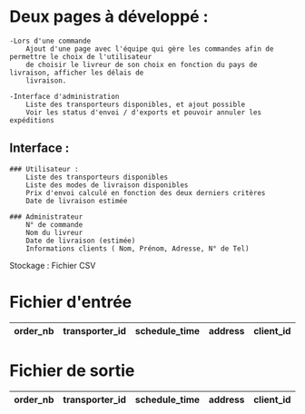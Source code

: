 # Deux pages à développé :
	-Lors d'une commande
		Ajout d'une page avec l'équipe qui gère les commandes afin de permettre le choix de l'utilisateur
		de choisir le livreur de son choix en fonction du pays de livraison, afficher les délais de 
		livraison.
	
	-Interface d'administration
		Liste des transporteurs disponibles, et ajout possible
		Voir les status d'envoi / d'exports et pouvoir annuler les expéditions

		
## Interface :
	### Utilisateur :
		Liste des transporteurs disponibles
		Liste des modes de livraison disponibles
		Prix d'envoi calculé en fonction des deux derniers critères
		Date de livraison estimée

	### Administrateur
		N° de commande
		Nom du livreur
		Date de livraison (estimée)
		Informations clients ( Nom, Prénom, Adresse, N° de Tel)

Stockage :
	Fichier CSV


# Fichier d'entrée
|  order_nb   |  transporter_id  |  schedule_time  |  address  |  client_id  |
| :---------: | :--------------: |  :-----------:  |  :-----:  |  :-------:  |

# Fichier de sortie
|  order_nb   |  transporter_id  |  schedule_time  |  address  |  client_id  |
| :---------: | :--------------: |  :-----------:  |  :-----:  |  :-------:  |